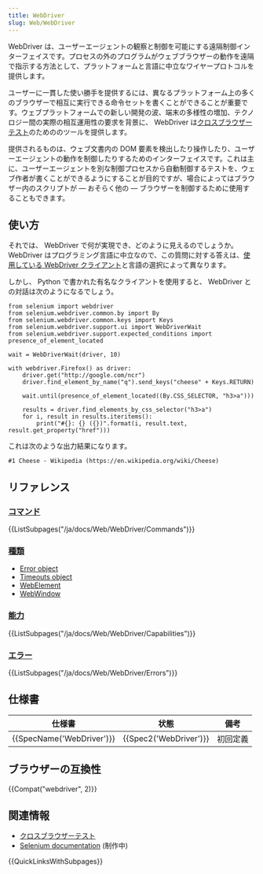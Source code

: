 ```yaml
---
title: WebDriver
slug: Web/WebDriver
---
```

WebDriver は、ユーザーエージェントの観察と制御を可能にする遠隔制御インターフェイスです。プロセスの外のプログラムがウェブブラウザーの動作を遠隔で指示する方法として、プラットフォームと言語に中立なワイヤープロトコルを提供します。

ユーザーに一貫した使い勝手を提供するには、異なるプラットフォーム上の多くのブラウザーで相互に実行できる命令セットを書くことができることが重要です。ウェブプラットフォームでの新しい開発の波、端末の多様性の増加、テクノロジー間の実際の相互運用性の要求を背景に、 WebDriver は[クロスブラウザーテスト](/ja/Learn/Tools_and_testing/Cross_browser_testing/Introduction)のためののツールを提供します。

提供されるものは、ウェブ文書内の DOM 要素を検出したり操作したり、ユーザーエージェントの動作を制御したりするためのインターフェイスです。これは主に、ユーザーエージェントを別な制御プロセスから自動制御するテストを、ウェブ作者が書くことができるようにすることが目的ですが、場合によってはブラウザー内のスクリプトが — おそらく他の — ブラウザーを制御するために使用することもできます。

## 使い方

それでは、 WebDriver で何が実現でき、どのように見えるのでしょうか。 WebDriver はプログラミング言語に中立なので、この質問に対する答えは、[使用している WebDriver クライアント](/ja/docs/Web/WebDriver/Clients)と言語の選択によって異なります。

しかし、 Python で書かれた有名なクライアントを使用すると、 WebDriver との対話は次のようになるでしょう。

```
from selenium import webdriver
from selenium.webdriver.common.by import By
from selenium.webdriver.common.keys import Keys
from selenium.webdriver.support.ui import WebDriverWait
from selenium.webdriver.support.expected_conditions import presence_of_element_located

wait = WebDriverWait(driver, 10)

with webdriver.Firefox() as driver:
    driver.get("http://google.com/ncr")
    driver.find_element_by_name("q").send_keys("cheese" + Keys.RETURN)

    wait.until(presence_of_element_located((By.CSS_SELECTOR, "h3>a")))

    results = driver.find_elements_by_css_selector("h3>a")
    for i, result in results.iteritems():
        print("#{}: {} ({})".format(i, result.text, result.get_property("href")))
```

これは次のような出力結果になります。

```
#1 Cheese - Wikipedia (https://en.wikipedia.org/wiki/Cheese)
```

## リファレンス

### [コマンド](/ja/docs/Web/WebDriver/Commands)

{{ListSubpages("/ja/docs/Web/WebDriver/Commands")}}

### [種類](/ja/docs/Web/WebDriver/Types)

- [Error object](/ja/docs/Web/WebDriver/Errors#payload)
- [Timeouts object](/ja/docs/Web/WebDriver/Timeouts)
- [WebElement](/ja/docs/Web/WebDriver/WebElement)
- [WebWindow](/ja/docs/Web/WebDriver/WebWindow)

### [能力](/ja/docs/Web/WebDriver/Capabilities)

{{ListSubpages("/ja/docs/Web/WebDriver/Capabilities")}}

### [エラー](/ja/docs/Web/WebDriver/Errors)

{{ListSubpages("/ja/docs/Web/WebDriver/Errors")}}

## 仕様書

| 仕様書                           | 状態                         | 備考     |
| -------------------------------- | ---------------------------- | -------- |
| {{SpecName('WebDriver')}} | {{Spec2('WebDriver')}} | 初回定義 |

## ブラウザーの互換性

{{Compat("webdriver", 2)}}

## 関連情報

- [クロスブラウザーテスト](/ja/docs/Learn/Tools_and_testing/Cross_browser_testing)
- [Selenium documentation](https://seleniumhq.github.io/docs/) (制作中)

{{QuickLinksWithSubpages}}
